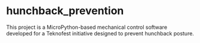 # hunchback_prevention
This project is a MicroPython-based mechanical control software developed for a Teknofest initiative designed to prevent hunchback posture.
